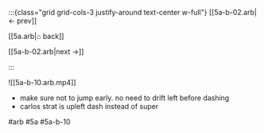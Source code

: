 :::{class="grid grid-cols-3 justify-around text-center w-full"}
[[5a-b-02.arb|← prev]]

[[5a.arb|⌂ back]]

[[5a-b-02.arb|next →]]

:::

![[5a-b-10.arb.mp4]]

* make sure not to jump early. no need to drift left before dashing
* carlos strat is upleft dash instead of super

#arb #5a #5a-b-10

